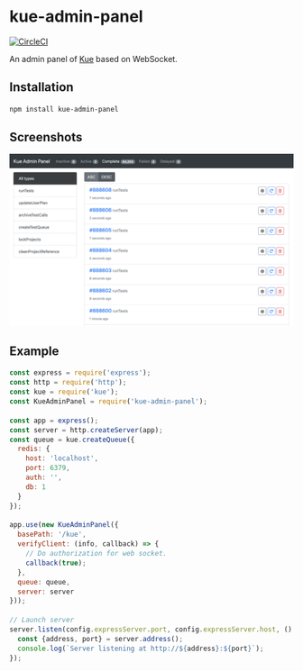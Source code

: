 # kue-admin-panel
[![CircleCI](https://circleci.com/gh/kelp404/kue-admin-panel.svg?style=svg)](https://circleci.com/gh/kelp404/kue-admin-panel)

An admin panel of [Kue](https://github.com/Automattic/kue) based on WebSocket.

## Installation
```bash
npm install kue-admin-panel
```

## Screenshots
<img src="_screenshots/screenshots-01.png"/>

## Example
```js
const express = require('express');
const http = require('http');
const kue = require('kue');
const KueAdminPanel = require('kue-admin-panel');

const app = express();
const server = http.createServer(app);
const queue = kue.createQueue({
  redis: {
    host: 'localhost',
    port: 6379,
    auth: '',
    db: 1
  }
});

app.use(new KueAdminPanel({
  basePath: '/kue',
  verifyClient: (info, callback) => {
    // Do authorization for web socket.
    callback(true);
  },
  queue: queue,
  server: server
}));

// Launch server
server.listen(config.expressServer.port, config.expressServer.host, () => {
  const {address, port} = server.address();
  console.log(`Server listening at http://${address}:${port}`);
});
```
